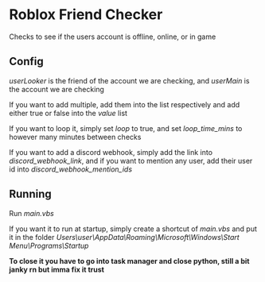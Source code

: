 # Roblox Friend Checker
Checks to see if the users account is offline, online, or in game

## Config
*userLooker* is the friend of the account we are checking, and *userMain* is the account we are checking

If you want to add multiple, add them into the list respectively and add either true or false into the *value* list

If you want to loop it, simply set *loop* to true, and set *loop_time_mins* to however many minutes between checks

If you want to add a discord webhook, simply add the link into *discord_webhook_link*, and if you want to mention any user, add their user id into *discord_webhook_mention_ids*

## Running
Run *main.vbs*

If you want it to run at startup, simply create a shortcut of *main.vbs* and put it in the folder *Users\user\AppData\Roaming\Microsoft\Windows\Start Menu\Programs\Startup*

**To close it you have to go into task manager and close python, still a bit janky rn but imma fix it trust**
